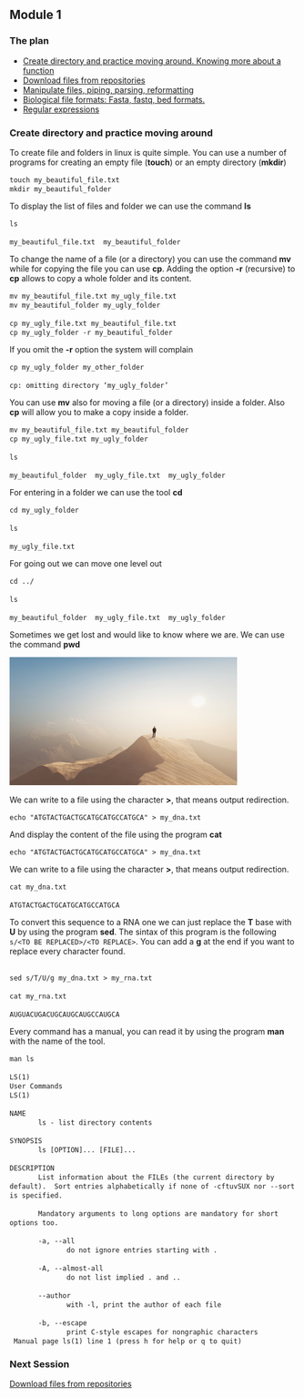 <h2>Module 1</h2>

<h3>The plan</h3>

* [Create directory and practice moving around. Knowing more about a function](#module1_dir)
* [Download files from repositories](https://biocorecrg.github.io/advanced_linux_2019/download)
* [Manipulate files, piping, parsing, reformatting](https://biocorecrg.github.io/advanced_linux_2019/parsing)
* [Biological file formats: Fasta, fastq, bed formats.](https://biocorecrg.github.io/advanced_linux_2019/bioformat)
* [Regular expressions](https://biocorecrg.github.io/advanced_linux_2019/regex)

<a name="module1_dir"></a>
<h3>Create directory and practice moving around</h3>

To create file and folders in linux is quite simple. You can use a number of programs for creating an empty file (**touch**) or an empty directory (**mkdir**)

```{bash}
touch my_beautiful_file.txt
mkdir my_beautiful_folder
```

To display the list of files and folder we can use the command **ls**

```{bash}
ls

my_beautiful_file.txt  my_beautiful_folder
```

To change the name of a file (or a directory) you can use the command **mv** while for copying the file you can use **cp**. Adding the option **-r** (recursive) to **cp** allows to copy a whole folder and its content. 

```{bash}
mv my_beautiful_file.txt my_ugly_file.txt
mv my_beautiful_folder my_ugly_folder

cp my_ugly_file.txt my_beautiful_file.txt
cp my_ugly_folder -r my_beautiful_folder
```
If you omit the **-r** option the system will complain

```{bash}
cp my_ugly_folder my_other_folder

cp: omitting directory ‘my_ugly_folder’
```

You can use **mv** also for moving a file (or a directory) inside a folder. Also **cp** will allow you to make a copy inside a folder.

```{bash}
mv my_beautiful_file.txt my_beautiful_folder
cp my_ugly_file.txt my_ugly_folder

ls

my_beautiful_folder  my_ugly_file.txt  my_ugly_folder
```

For entering in a folder we can use the tool **cd**

```{bash}
cd my_ugly_folder

ls

my_ugly_file.txt
```

For going out we can move one level out 
```{bash}
cd ../

ls

my_beautiful_folder  my_ugly_file.txt  my_ugly_folder
```

Sometimes we get lost and would like to know where we are. We can use the command **pwd**

<img src="pics/lost.jpg" width="400"/>

We can write to a file using the character **>**, that means output redirection.

```{bash}
echo "ATGTACTGACTGCATGCATGCCATGCA" > my_dna.txt
```

And display the content of the file using the program **cat**

```{bash}
echo "ATGTACTGACTGCATGCATGCCATGCA" > my_dna.txt
```

We can write to a file using the character **>**, that means output redirection.

```{bash}
cat my_dna.txt

ATGTACTGACTGCATGCATGCCATGCA
```

To convert this sequence to a RNA one we can just replace the **T** base with **U** by using the program **sed**. The sintax of this program is the following ```s/<TO BE REPLACED>/<TO REPLACE>```. You can add a **g** at the end if you want to replace every character found.

```{bash}

sed s/T/U/g my_dna.txt > my_rna.txt

cat my_rna.txt

AUGUACUGACUGCAUGCAUGCCAUGCA
```

Every command has a manual, you can read it by using the program **man** with the name of the tool.

```{bash}
man ls

LS(1)                                                                   User Commands                                                                  LS(1)

NAME
       ls - list directory contents

SYNOPSIS
       ls [OPTION]... [FILE]...

DESCRIPTION
       List information about the FILEs (the current directory by default).  Sort entries alphabetically if none of -cftuvSUX nor --sort is specified.

       Mandatory arguments to long options are mandatory for short options too.

       -a, --all
              do not ignore entries starting with .

       -A, --almost-all
              do not list implied . and ..

       --author
              with -l, print the author of each file

       -b, --escape
              print C-style escapes for nongraphic characters
 Manual page ls(1) line 1 (press h for help or q to quit)
```

<h3>Next Session</h3>

[Download files from repositories](https://biocorecrg.github.io/advanced_linux_2019/download)


